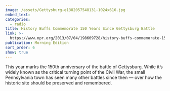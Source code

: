 ```yaml
---
image: /assets/Gettysburg-e1382057548131-1024x616.jpg
embed_text:
categories:
  - radio
title: History Buffs Commemorate 150 Years Since Gettysburg Battle
link: >-
  https://www.npr.org/2013/07/04/198609728/history-buffs-commemorate-150-years-since-gettysburg-battle
publication: Morning Edition
sort_order: 6
show: true
---
```


This year marks the 150th anniversary of the battle of Gettysburg. While it’s widely known as the critical turning point of the Civil War, the small Pennsylvania town has seen many other battles since then — over how the historic site should be preserved and remembered.
